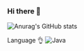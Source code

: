 ### Hi there 👋

![Anurag's GitHub stats](https://github-readme-stats.vercel.app/api?username=sese1212&show_icons=true&theme=radical)

Language 👌
<img alt="Java" src ="https://img.shields.io/badge/Java-007396.svg?&style=for-the-badge&logo=Python&logoColor=white"/>

<!--
**sese1212/sese1212** is a ✨ _special_ ✨ repository because its `README.md` (this file) appears on your GitHub profile.

Here are some ideas to get you started:

- 🔭 I’m currently working on ...
- 🌱 I’m currently learning ...
- 👯 I’m looking to collaborate on ...
- 🤔 I’m looking for help with ...
- 💬 Ask me about ...
- 📫 How to reach me: ...
- 😄 Pronouns: ...
- ⚡ Fun fact: ...
-->

